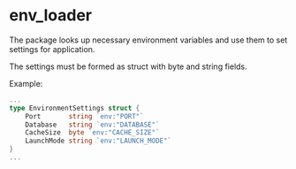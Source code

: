 # env_loader
The package looks up necessary environment variables and use them to set settings for application.

The settings must be formed as struct with byte and string fields.

Example:

```go
...
type EnvironmentSettings struct {
	Port       string `env:"PORT"`
	Database   string `env:"DATABASE"`
	CacheSize  byte `env:"CACHE_SIZE"`
	LaunchMode string `env:"LAUNCH_MODE"`
}
...
```
